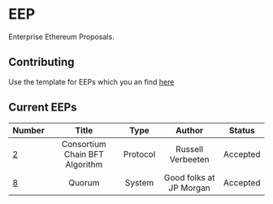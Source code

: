 # EEP


Enterprise Ethereum Proposals.


## Contributing

Use the template for EEPs which you an find [here](https://github.com/EntEth/EEPs/blob/master/.github/PULL_REQUEST_TEMPLATE.md)

## Current EEPs

|Number	| Title	|Type | Author	| Status |
|-------|:-----:|:-----:|:-----:|:------:|
|[2](Protocol/EEP2.md)|Consortium Chain BFT Algorithm|Protocol|Russell Verbeeten|Accepted|
|[8](System/EEP8.md)|Quorum|System|Good folks at JP Morgan|Accepted|
